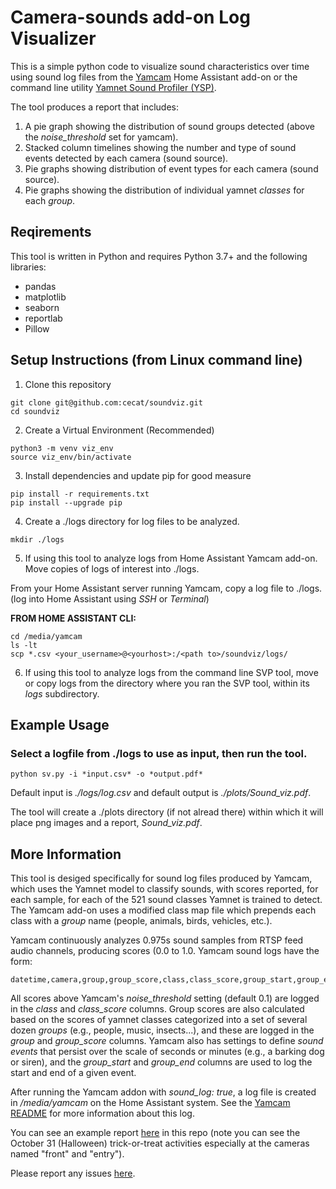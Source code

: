 
# Camera-sounds add-on Log Visualizer

This is a simple python code to visualize sound characteristics over time
using sound log files from the
[Yamcam](https://github.com/cecat/CeC-HA-Addons/tree/main/yamcam3)
Home Assistant add-on or the command line utility
[Yamnet Sound Profiler (YSP)](https://github.com/cecat/ysp).

The tool produces a report that includes:
1. A pie graph showing the distribution of sound groups detected (above 
the *noise_threshold* set for yamcam).
2. Stacked column timelines showing the number and type of sound events
detected by each camera (sound source).
3. Pie graphs showing distribution of event types for each camera (sound source).
4. Pie graphs showing the distribution of individual yamnet *classes* for each
*group*.

## Reqirements

This tool is written in Python and requires Python 3.7+ and the following libraries:
* pandas
* matplotlib
* seaborn
* reportlab
* Pillow

## Setup Instructions (from Linux command line)

1. Clone this repository
```
git clone git@github.com:cecat/soundviz.git
cd soundviz
```

2. Create a Virtual Environment (Recommended)
```
python3 -m venv viz_env
source viz_env/bin/activate
```

3. Install dependencies and update pip for good measure
```
pip install -r requirements.txt
pip install --upgrade pip
```

4. Create a ./logs directory for log files to be analyzed.
```
mkdir ./logs
```

5. If using this tool to analyze logs from Home Assistant Yamcam add-on.  
Move copies of logs of interest into ./logs.

From your Home Assistant server running Yamcam, copy a log file to ./logs.
(log into Home Assistant using *SSH* or *Terminal*)

**FROM HOME ASSISTANT CLI:**
```
cd /media/yamcam
ls -lt
scp *.csv <your_username>@<yourhost>:/<path to>/soundviz/logs/
```

6. If using this tool to analyze logs from the command line SVP tool, move or
copy logs from the directory where you ran the SVP tool, within its *logs*
subdirectory.  

## Example Usage

### Select a logfile from ./logs to use as input, then run the tool.
```
python sv.py -i *input.csv* -o *output.pdf*
```
Default input is *./logs/log.csv* and default output is *./plots/Sound_viz.pdf*.

The tool will create a ./plots directory (if not alread there) within which it
will place png images and a report, *Sound_viz.pdf*.

## More Information

This tool is desiged specifically for sound log files produced by Yamcam, which 
uses the Yamnet model to classify sounds, with scores reported, for each
sample, for each of the 521 sound classes Yamnet is trained to detect.  The 
Yamcam add-on uses a modified class map file which prepends each class with a *group* 
name (people, animals, birds, vehicles, etc.).

Yamcam continuously analyzes 0.975s sound samples from RTSP feed audio channels, 
producing scores (0.0 to 1.0. Yamcam sound logs have the form:
```
datetime,camera,group,group_score,class,class_score,group_start,group_end
```

All scores above Yamcam's *noise_threshold* setting
(default 0.1) are logged in the *class* and *class_score* columns.  Group
scores are also calculated based on the scores of yamnet classes categorized into
a set of several dozen *groups* (e.g., people, music, insects...), and these are
logged in the *group* and *group_score* columns. Yamcam also has settings to 
define *sound events* that persist over the scale of seconds or minutes (e.g., a
barking dog or siren), and the *group_start* and *group_end* columns are used to
log the start and end of a given event.


After running the Yamcam addon with *sound_log: true*, a log file is created
in */media/yamcam* on the Home Assistant system.  See the
[Yamcam README](https://github.com/cecat/CeC-HA-Addons/tree/main/yamcam3)
for more information about this log.

You can see an example report 
[here](https://github.com/cecat/soundviz/blob/main/example_report.pdf)
in this repo (note you can see the October 31 (Halloween) trick-or-treat activities especially
at the cameras named "front" and "entry").

Please report any issues
[here](https://github.com/cecat/CeC-HA-Addons/issues). 
